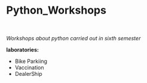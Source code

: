 # Python_Workshops
<br>

*Workshops about python carried out in sixth semester*
<br>

**laboratories:**
<br>
- Bike Parkiing
- Vaccination
- DealerShip
